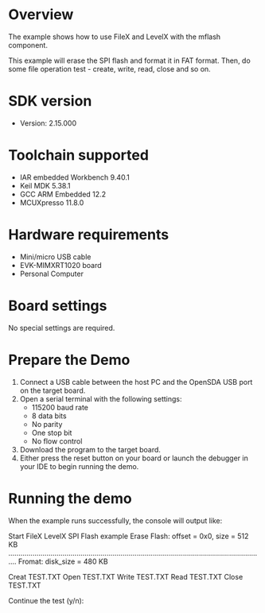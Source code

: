 Overview
========
The example shows how to use FileX and LevelX with the mflash component.

This example will erase the SPI flash and format it in FAT format.
Then, do some file operation test - create, write, read, close and so on.


SDK version
===========
- Version: 2.15.000

Toolchain supported
===================
- IAR embedded Workbench  9.40.1
- Keil MDK  5.38.1
- GCC ARM Embedded  12.2
- MCUXpresso  11.8.0

Hardware requirements
=====================
- Mini/micro USB cable
- EVK-MIMXRT1020 board
- Personal Computer

Board settings
==============
No special settings are required.

Prepare the Demo
================
1.  Connect a USB cable between the host PC and the OpenSDA USB port on the target board.
2.  Open a serial terminal with the following settings:
    - 115200 baud rate
    - 8 data bits
    - No parity
    - One stop bit
    - No flow control
3.  Download the program to the target board.
4.  Either press the reset button on your board or launch the debugger in your IDE to begin running the demo.

Running the demo
================
When the example runs successfully, the console will output like:

Start FileX LevelX SPI Flash example
Erase Flash: offset = 0x0, size = 512 KB
................................................................................................................................
Fromat: disk_size = 480 KB

Creat TEST.TXT
Open TEST.TXT
Write TEST.TXT
Read TEST.TXT
Close TEST.TXT

Continue the test (y/n):

